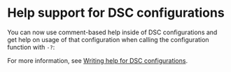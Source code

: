# Help support for DSC configurations

You can now use comment-based help inside of DSC configurations and get help on usage of that configuration when calling the configuration function with `-?`:  

For more information, see [Writing help for DSC configurations](../dsc/configHelp.md).